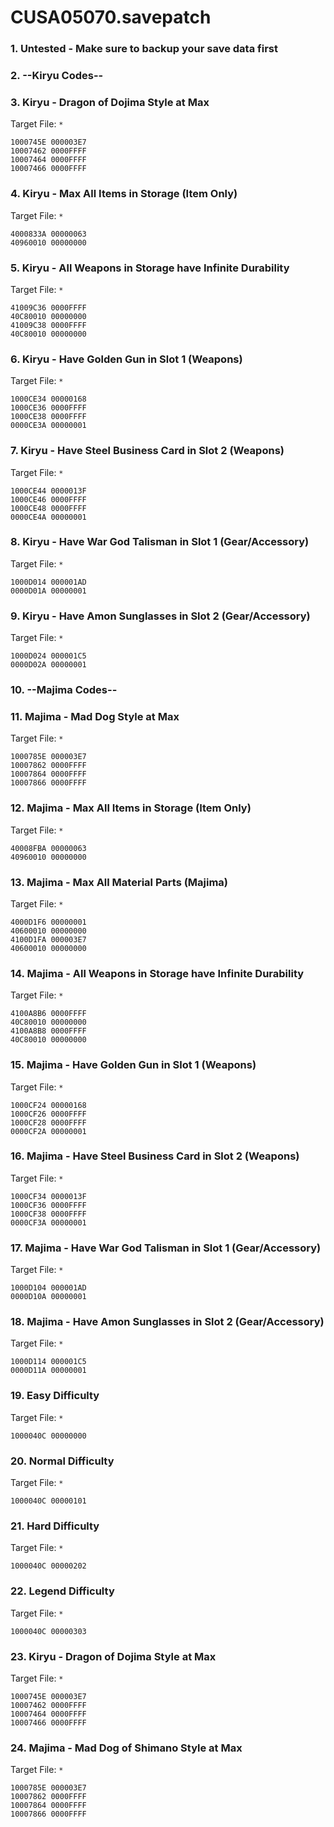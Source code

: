 # CUSA05070.savepatch

### 1. Untested - Make sure to backup your save data first
### 2. --Kiryu Codes--
### 3. Kiryu - Dragon of Dojima Style at Max

Target File: `*`

```
1000745E 000003E7
10007462 0000FFFF
10007464 0000FFFF
10007466 0000FFFF
```

### 4. Kiryu - Max All Items in Storage (Item Only)

Target File: `*`

```
4000833A 00000063
40960010 00000000
```

### 5. Kiryu - All Weapons in Storage have Infinite Durability

Target File: `*`

```
41009C36 0000FFFF
40C80010 00000000
41009C38 0000FFFF
40C80010 00000000
```

### 6. Kiryu - Have Golden Gun in Slot 1 (Weapons)

Target File: `*`

```
1000CE34 00000168
1000CE36 0000FFFF
1000CE38 0000FFFF
0000CE3A 00000001
```

### 7. Kiryu - Have Steel Business Card in Slot 2 (Weapons)

Target File: `*`

```
1000CE44 0000013F
1000CE46 0000FFFF
1000CE48 0000FFFF
0000CE4A 00000001
```

### 8. Kiryu - Have War God Talisman in Slot 1 (Gear/Accessory)

Target File: `*`

```
1000D014 000001AD
0000D01A 00000001
```

### 9. Kiryu - Have Amon Sunglasses in Slot 2 (Gear/Accessory)

Target File: `*`

```
1000D024 000001C5
0000D02A 00000001
```

### 10. --Majima Codes--
### 11. Majima - Mad Dog Style at Max

Target File: `*`

```
1000785E 000003E7
10007862 0000FFFF
10007864 0000FFFF
10007866 0000FFFF
```

### 12. Majima - Max All Items in Storage (Item Only)

Target File: `*`

```
40008FBA 00000063
40960010 00000000
```

### 13. Majima - Max All Material Parts (Majima)

Target File: `*`

```
4000D1F6 00000001
40600010 00000000
4100D1FA 000003E7
40600010 00000000
```

### 14. Majima - All Weapons in Storage have Infinite Durability

Target File: `*`

```
4100A8B6 0000FFFF
40C80010 00000000
4100A8B8 0000FFFF
40C80010 00000000
```

### 15. Majima - Have Golden Gun in Slot 1 (Weapons)

Target File: `*`

```
1000CF24 00000168
1000CF26 0000FFFF
1000CF28 0000FFFF
0000CF2A 00000001
```

### 16. Majima - Have Steel Business Card in Slot 2 (Weapons)

Target File: `*`

```
1000CF34 0000013F
1000CF36 0000FFFF
1000CF38 0000FFFF
0000CF3A 00000001
```

### 17. Majima - Have War God Talisman in Slot 1 (Gear/Accessory)

Target File: `*`

```
1000D104 000001AD
0000D10A 00000001
```

### 18. Majima - Have Amon Sunglasses in Slot 2 (Gear/Accessory)

Target File: `*`

```
1000D114 000001C5
0000D11A 00000001
```

### 19. Easy Difficulty

Target File: `*`

```
1000040C 00000000
```

### 20. Normal Difficulty

Target File: `*`

```
1000040C 00000101
```

### 21. Hard Difficulty

Target File: `*`

```
1000040C 00000202
```

### 22. Legend Difficulty

Target File: `*`

```
1000040C 00000303
```

### 23. Kiryu - Dragon of Dojima Style at Max

Target File: `*`

```
1000745E 000003E7
10007462 0000FFFF
10007464 0000FFFF
10007466 0000FFFF
```

### 24. Majima - Mad Dog of Shimano Style at Max

Target File: `*`

```
1000785E 000003E7
10007862 0000FFFF
10007864 0000FFFF
10007866 0000FFFF
```

